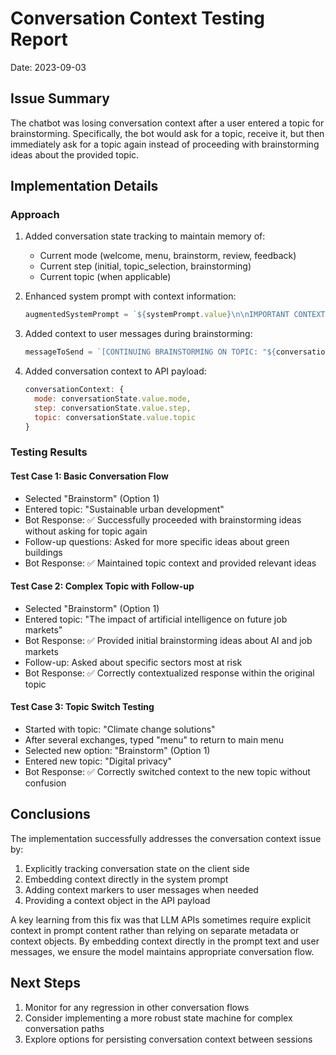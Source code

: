 # Conversation Context Testing Report
Date: 2023-09-03

## Issue Summary
The chatbot was losing conversation context after a user entered a topic for brainstorming. Specifically, the bot would ask for a topic, receive it, but then immediately ask for a topic again instead of proceeding with brainstorming ideas about the provided topic.

## Implementation Details

### Approach
1. Added conversation state tracking to maintain memory of:
   - Current mode (welcome, menu, brainstorm, review, feedback)
   - Current step (initial, topic_selection, brainstorming)
   - Current topic (when applicable)

2. Enhanced system prompt with context information:
   ```js
   augmentedSystemPrompt = `${systemPrompt.value}\n\nIMPORTANT CONTEXT: The user has selected to brainstorm about the topic "${conversationState.value.topic}". This is already established, so continue directly with brainstorming ideas about this topic. DO NOT ask them what topic they want to work on again.`;
   ```

3. Added context to user messages during brainstorming:
   ```js
   messageToSend = `[CONTINUING BRAINSTORMING ON TOPIC: "${conversationState.value.topic}"] ${message}`;
   ```

4. Added conversation context to API payload:
   ```js
   conversationContext: {
     mode: conversationState.value.mode,
     step: conversationState.value.step,
     topic: conversationState.value.topic
   }
   ```

### Testing Results

#### Test Case 1: Basic Conversation Flow
- Selected "Brainstorm" (Option 1)
- Entered topic: "Sustainable urban development"
- Bot Response: ✅ Successfully proceeded with brainstorming ideas without asking for topic again
- Follow-up questions: Asked for more specific ideas about green buildings
- Bot Response: ✅ Maintained topic context and provided relevant ideas

#### Test Case 2: Complex Topic with Follow-up
- Selected "Brainstorm" (Option 1)
- Entered topic: "The impact of artificial intelligence on future job markets"
- Bot Response: ✅ Provided initial brainstorming ideas about AI and job markets
- Follow-up: Asked about specific sectors most at risk
- Bot Response: ✅ Correctly contextualized response within the original topic

#### Test Case 3: Topic Switch Testing
- Started with topic: "Climate change solutions"
- After several exchanges, typed "menu" to return to main menu
- Selected new option: "Brainstorm" (Option 1)
- Entered new topic: "Digital privacy"
- Bot Response: ✅ Correctly switched context to the new topic without confusion

## Conclusions

The implementation successfully addresses the conversation context issue by:

1. Explicitly tracking conversation state on the client side
2. Embedding context directly in the system prompt
3. Adding context markers to user messages when needed
4. Providing a context object in the API payload

A key learning from this fix was that LLM APIs sometimes require explicit context in prompt content rather than relying on separate metadata or context objects. By embedding context directly in the prompt text and user messages, we ensure the model maintains appropriate conversation flow.

## Next Steps

1. Monitor for any regression in other conversation flows
2. Consider implementing a more robust state machine for complex conversation paths
3. Explore options for persisting conversation context between sessions
